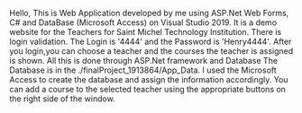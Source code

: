 Hello,
This is Web Application developed by me using ASP.Net Web Forms, C# and DataBase (Microsoft Access) on Visual Studio 2019.
It is a demo website for the Teachers for Saint Michel Technology Institution.
There is login validation. The Login is '4444' and the Password is 'Henry4444'.
After you login,you can choose a teacher and the courses the teacher is assigned is shown. All this is done through ASP.Net framework and Database
The Database is in the ./finalProject_1913864/App_Data. I used the Microsoft Access to create the database and assign the information accordingly.
You can add a course to the selected teacher using the appropriate buttons on the right side of the window.

